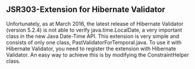 ## JSR303-Extension for Hibernate Validator

Unfortunately, as at March 2016, the latest release of Hibernate Validator (version 5.2.4) is not able to verify java.time.LocalDate, a very important class in the new Java Date-Time API. This extension is very simple and consists of only one class, PastValidatorForTemporal.java. To use it with Hibernate Validator, you need to register the extension with Hibernate Validator. An easy way to achieve this is by modifying the ConstraintHelper class.
 
